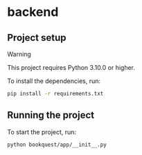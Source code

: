 # backend

## Project setup
> [!WARNING]
> This project requires Python 3.10.0 or higher.

To install the dependencies, run:
```bash
pip install -r requirements.txt
```

## Running the project
To start the project, run:
```bash
python bookquest/app/__init__.py
```
